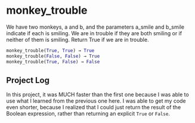 # monkey_trouble

We have two monkeys, a and b, and the parameters a_smile and b_smile indicate if each is smiling. We are in trouble if they are both smiling or if neither of them is smiling. Return True if we are in trouble.

```python
monkey_trouble(True, True) → True
monkey_trouble(False, False) → True
monkey_trouble(True, False) → False
```

## Project Log

In this project, it was MUCH faster than the first one because I was able to use what I learned from the previous one here. I was able to get my code even shorter, because I realized that I could just return the result of the Boolean expression, rather than returning an explicit `True` or `False`.